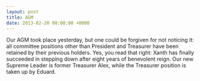 ```yaml
---
layout: post
title: AGM
date: 2013-02-20 00:00:00 +0000
---
```


Our AGM took place yesterday, but one could be forgiven for not noticing it: all committee positions other than President and Treasurer have been retained by their previous holders. Yes, you read that right: Xanth has finally succeeded in stepping down after eight years of benevolent reign. Our new Supreme Leader is former Treasurer Alex, while the Treasurer position is taken up by Eduard.
